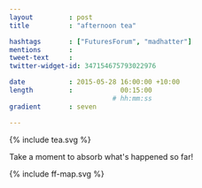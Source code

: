 ```yaml
---
layout         : post
title          : "afternoon tea"

hashtags       : ["FuturesForum", "madhatter"]
mentions       :
tweet-text     :
twitter-widget-id: 347154675793022976

date           : 2015-05-28 16:00:00 +10:00
length         :            00:15:00
                          # hh:mm:ss
gradient       : seven

---
```


{% include tea.svg %}

Take a moment to absorb what's happened so far!

<div class="the-map">{% include ff-map.svg %}</div>
